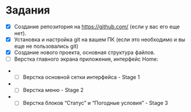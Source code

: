 # Задания
 - [x] Создание репозитория на https://github.com/ (если у вас его еще нет).
 - [x] Установка и настройка git на вашем ПК (если это необходимо и вы еще не пользовались git)
 - [x] Создание нового проекта, основная структура файлов.
 - [ ] Верстка главного экрана приложения, интерфейс Home:
 - - [ ] Верстка основной сетки интерфейса - Stage 1
 - - [ ] Верстка меню - Stage 2
 - - [ ] Верстка блоков “Статус” и “Погодные условия” - Stage 3
